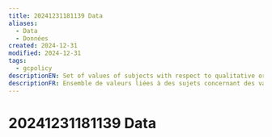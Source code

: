 ```yaml
---
title: 20241231181139 Data
aliases:
  - Data
  - Données
created: 2024-12-31
modified: 2024-12-31
tags:
  - gcpolicy
descriptionEN: Set of values of subjects with respect to qualitative or quantitative variables representing facts, statistics, or items of information in a formalized manner suitable for communication, reinterpretation, or processing.
descriptionFR: Ensemble de valeurs liées à des sujets concernant des variables qualitatives ou quantitatives qui représente de façon officielle des faits, des statistiques ou des éléments d’information et qui est propice à la communication, à la réinterprétation ou au traitement.
---
```

# 20241231181139 Data
